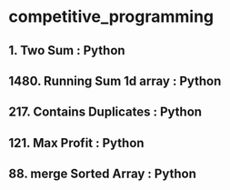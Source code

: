 # competitive_programming 

## 1. Two Sum : Python
## 1480. Running Sum 1d array : Python
## 217. Contains Duplicates : Python
## 121. Max Profit : Python
## 88. merge Sorted Array : Python

